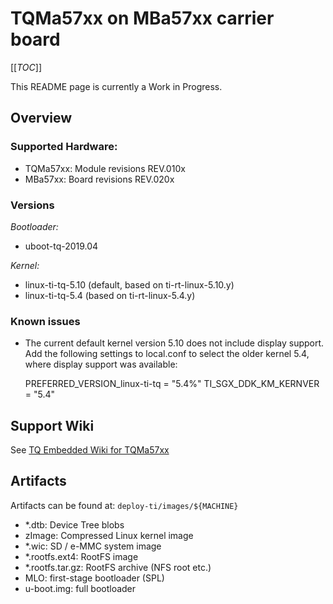 # TQMa57xx on MBa57xx carrier board

[[_TOC_]]

This README page is currently a Work in Progress.

## Overview

### Supported Hardware:

* TQMa57xx: Module revisions REV.010x
* MBa57xx: Board revisions REV.020x

### Versions

_Bootloader:_

* uboot-tq-2019.04

_Kernel:_

* linux-ti-tq-5.10 (default, based on ti-rt-linux-5.10.y)
* linux-ti-tq-5.4 (based on ti-rt-linux-5.4.y)

### Known issues

* The current default kernel version 5.10 does not include display support. Add
  the following settings to local.conf to select the older kernel 5.4, where
  display support was available:

    PREFERRED_VERSION_linux-ti-tq = "5.4%"
    TI_SGX_DDK_KM_KERNVER = "5.4"


## Support Wiki

See [TQ Embedded Wiki for TQMa57xx](https://support.tq-group.com/en/arm/tqma57xx)

## Artifacts

Artifacts can be found at:
`deploy-ti/images/${MACHINE}`

* \*.dtb: Device Tree blobs
* zImage: Compressed Linux kernel image
* \*.wic: SD / e-MMC system image
* \*.rootfs.ext4: RootFS image
* \*.rootfs.tar.gz: RootFS archive (NFS root etc.)
* MLO: first-stage bootloader (SPL)
* u-boot.img: full bootloader

